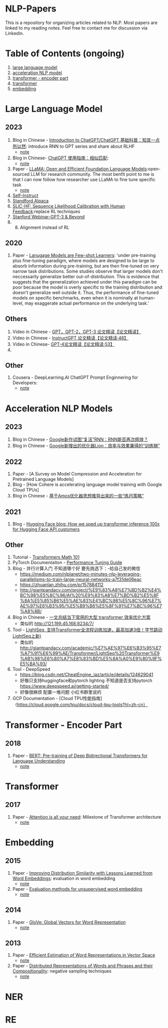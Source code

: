 # NLP-Papers
This is a repository for organizing articles related to NLP. Most papers are linked to my reading notes. Feel free to contact me for discussion via Linkedin.

# Table of Contents (ongoing)
1. [large language model](#llm)
2. [acceleration NLP model](#accelerate)
3. [transformer - encoder part](#encoder)
4. [transformer](#transformer)
5. [embedding](#embedding)

# Large Language Model
<a id='llm'></a>
## 2023
1. Blog in Chinese - [Introduction to ChatGPT/ChatGPT 基础科普：知其一点所以然](https://yam.gift/2023/04/15/NLP/2023-04-15-ChatGPT-Introduction/): introduce RNN to GPT series and share about RLHF
    - [note](https://github.com/tinghe14/NLP-Papers/blob/506df334b52d332b682b5bbf1c402119c8c57d3b/large%20language%20model/0%20note_ChatGPT%E5%9F%BA%E7%A1%80%E7%A7%91%E6%99%AE.md)
2. Blog in Chinese- [ChatGPT 使用指南：相似匹配](https://github.com/datawhalechina/hugging-llm/blob/main/content/ChatGPT%E4%BD%BF%E7%94%A8%E6%8C%87%E5%8D%97%E2%80%94%E2%80%94%E7%9B%B8%E4%BC%BC%E5%8C%B9%E9%85%8D.ipynb):
    - [note]()
3. Paper - [LLaMA: Open and Efficient Foundation Language Models](https://arxiv.org/pdf/2302.13971.pdf):open-sourced LLM for research community. The most benfit point to me is that I can now follow how researcher use LLaMA to fine tune specific task
    - [note](https://docs.google.com/presentation/d/1TLGVurmYcE_nqks2V1-i1n5Jnj2Z-AzZ6sQnqqiQ3gA/edit?usp=sharing)
4. [Self-Instruct]()
5. [Standford Alpaca]()
6. [SLiC-HF: Sequence Likelihood Calibration with Human Feedback]():replace RL techniques
7. [Stanford Webinar-GPT-3 & Beyond](https://www.youtube.com/results?search_query=stanford+webinar+-+gpt-3+%26+beyond)
8. 8. Alignment instead of RL
## 2020
1. Paper - [Lanugage Models are Few-shot Learners](https://arxiv.org/abs/2005.14165): 'under pre-training plus fine-tuning paradigm, where models are designed to be large to absorb information during pre-training, but are then fine-tuned on very narrow task distributions. Some studies observe that larger models don't neccessarily generalize better out-of-distribution. This is evidence that suggests that the generalization achieved under this paradigm can be poor because the model is overly specific to the training distribution and doesn't generalize well outside it. Thus, the performance of fine-tuned models on specific benchmarks, even when it is nominally at human-level, may exaggerate actual performance on the underlying task.'
## Others
1. Video in Chinese - [GPT，GPT-2，GPT-3 论文精读【论文精读】](https://www.bilibili.com/video/BV1AF411b7xQ/?spm_id_from=333.999.0.0&vd_source=8b4794944ae27d265c752edb598636de)
2. Video in Chinese - [InstructGPT 论文精读【论文精读·48】](https://www.bilibili.com/video/BV1hd4y187CR/?spm_id_from=333.999.0.0&vd_source=8b4794944ae27d265c752edb598636de)
3. Video in Chinese- [GPT-4论文精读【论文精读·53】](https://www.bilibili.com/video/BV1vM4y1U7b5/?spm_id_from=333.999.0.0&vd_source=8b4794944ae27d265c752edb598636de)
4. 
## Other
1. Cousera - DeepLearning.AI ChatGPT Prompt Enginnering for Developers:
    - [note]()

# Acceleration NLP Models
<a id='accelerate'></a>
## 2023
1. Blog in Chinese - [Google新作试图“复活”RNN：RNN能否再次辉煌？](https://spaces.ac.cn/archives/9554)
2. Blog in Chinese - [Google新搜出的优化器Lion：效率与效果兼得的“训练狮”](https://spaces.ac.cn/archives/9473)
## 2022
1. Paper - [A Survey on Model Compression and Acceleration for Pretrained Language Models]
2. Blog - [How Cohere is accelerating language model training with Google Cloud TPUs]
3. Blog in Chinese - [基于Amos优化器思想推导出来的一些“炼丹策略”](https://spaces.ac.cn/archives/9344)
## 2021
1. Blog - [Hugging Face blog: How we sped up transformer inference 100x for Hugging Face API customers](https://huggingface.co/blog/accelerated-inference)
## Other
1. Tutorial - [Transformers Math 101](https://eleutherai.notion.site/Transformers-Math-101-d2fcfc7a25d446388fde97821ad2412a)
2. PyTorch Documentaiton - [Performance Tuning Guide](https://pytorch.org/tutorials/recipes/recipes/tuning_guide.html)
3. Blog - 并行计算入门 不知道哪个好 要先挑选下：-给自己发的微信
    - https://medium.com/nlplanet/two-minutes-nlp-leveraging-parallelisms-to-train-large-neural-networks-a7f31de06eac
    - https://zhuanlan.zhihu.com/p/157884112 
    - http://giantpandacv.com/project/%E9%83%A8%E7%BD%B2%E4%BC%98%E5%8C%96/AI%20%E9%83%A8%E7%BD%B2%E5%8F%8A%E5%85%B6%E5%AE%83%E4%BC%98%E5%8C%96%E7%AE%97%E6%B3%95/%E5%B9%B6%E5%8F%91%E7%BC%96%E7%A8%8B/
4. Blog in Chinese - [一文总结当下常用的大型 transformer 效率优化方案](https://zhuanlan.zhihu.com/p/623744798)
    - 类似的 http://121.199.45.168:8234/7/
6. Tool - [LightSeq, 支持Transformer全流程训练加速，最高加速3倍！字节跳动LightSeq上新)](https://www.jiqizhixin.com/articles/2021-06-24-13)
    - 类似的 http://giantpandacv.com/academic/%E7%AE%97%E6%B3%95%E7%A7%91%E6%99%AE/Transformer/LightSeq%20Transformer%E9%AB%98%E6%80%A7%E8%83%BD%E5%8A%A0%E9%80%9F%E5%BA%93/
8. Tool - DeepSpeed
    - https://blog.csdn.net/CheatEngine_jaz/article/details/124629041
    - 好像只支持huggingface和pytorch lighting 不知道是否支持pytorch https://www.deepspeed.ai/getting-started/
    - 好像很麻烦 配置一堆问题 小红书群里说的
10. GCP Documentation - [Cloud TPU性能指南]（https://cloud.google.com/tpu/docs/cloud-tpu-tools?hl=zh-cn）

# Transformer - Encoder Part
<a id='encoder'></a>
## 2018
1. Paper - [BERT: Pre-training of Deep Bidirectional Transformers for Language Understanding](https://arxiv.org/pdf/1810.04805.pdf)
    - [note](https://medium.com/@hetinghelen/tasks-and-common-models-in-natural-language-processing-11c523d88f02)

# Transformer 
<a id='transformer'></a>
## 2017
1. Paper - [Attention is all your need](https://proceedings.neurips.cc/paper/2017/file/3f5ee243547dee91fbd053c1c4a845aa-Paper.pdf): Milestone of Transformer architecture
    - [note](https://medium.com/@hetinghelen/tasks-and-common-models-in-natural-language-processing-11c523d88f02)

# Embedding
<a id='embedding'></a>
## 2015
1. Paper - [Improving Distribution Similarity with Lessons Learned from Word Embeddings](https://aclanthology.org/Q15-1016/): evaluation in word embedding
    - [note](https://medium.com/@hetinghelen/tasks-and-common-models-in-natural-language-processing-11c523d88f02)
2. Paper - [Evaluation methods for unsupervised word embedding](https://aclanthology.org/D15-1036/)
    - [note](https://medium.com/@hetinghelen/tasks-and-common-models-in-natural-language-processing-11c523d88f02)

## 2014
1. Paper - [GloVe: Global Vectors for Word Representation](https://nlp.stanford.edu/pubs/glove.pdf)
    - [note](https://medium.com/@hetinghelen/tasks-and-common-models-in-natural-language-processing-11c523d88f02)
## 2013
1. Paper - [Efficient Estimation of Word Representations in Vector Space](https://arxiv.org/pdf/1301.3781.pdf)
    - [note](https://medium.com/@hetinghelen/tasks-and-common-models-in-natural-language-processing-11c523d88f02)
2. Paper - [Distributed Representations of Words and Phrases and their Compositionality](https://proceedings.neurips.cc/paper/2013/file/9aa42b31882ec039965f3c4923ce901b-Paper.pdf): negative sampling techniques
    - [note](https://medium.com/@hetinghelen/tasks-and-common-models-in-natural-language-processing-11c523d88f02)


# NER

# RE
